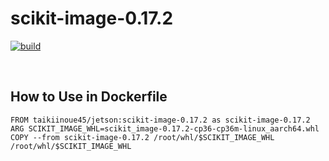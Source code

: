 # scikit-image-0.17.2

[![build](https://github.com/taikiinoue45/docker-jetson/actions/workflows/build.yml/badge.svg?branch=scikit-image-0.17.2)](https://github.com/taikiinoue45/docker-jetson/actions/workflows/build.yml)

<br>

## How to Use in Dockerfile
```
FROM taikiinoue45/jetson:scikit-image-0.17.2 as scikit-image-0.17.2
ARG SCIKIT_IMAGE_WHL=scikit_image-0.17.2-cp36-cp36m-linux_aarch64.whl
COPY --from scikit-image-0.17.2 /root/whl/$SCIKIT_IMAGE_WHL /root/whl/$SCIKIT_IMAGE_WHL
```
